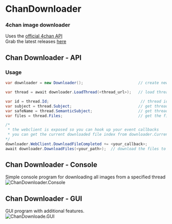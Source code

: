 # ChanDownloader
### 4chan image downloader  
Uses the [official 4chan API](https://github.com/4chan/4chan-API)  
Grab the latest releases [here](https://github.com/Frioo/ChanDownloader/releases/latest)

## Chan Downloader - API 
### Usage
```csharp
var downloader = new Downloader();                        // create new ChanDownloader instance

var thread = await downloader.LoadThread(<thread_url>);   // load thread

var id = thread.Id;                                        // thread id
var subject = thread.Subject;                             // get thread subject (original)
var safeName = thread.SemanticSubject;                    // get thread subject in safe format
var files = thread.Files;                                 // get the file list

/*
 * the webclient is exposed so you can hook up your event callbacks
 * you can get the current downloaded file index from downloader.CurrentFileNumber
*/
downloader.WebClient.DownloadFileCompleted += <your_callback>;
await downloader.DownloadFiles(<your_path>);  // download the files to the specified directory
```

## Chan Downloader - Console
Simple console program for downloading all images from a specified thread  
![ChanDownloader.Console](https://raw.githubusercontent.com/Frioo/ChanDownloader/master/screenshots/ChanDownloader.Console.png)

## Chan Downloader - GUI
GUI program with additional features.    
![ChanDownloade.GUI](https://raw.githubusercontent.com/Frioo/ChanDownloader/master/screenshots/ChanDownloader.GUI.png)
